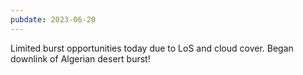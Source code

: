```yaml
---
pubdate: 2023-06-20
---
```


Limited burst opportunities today due to LoS and cloud cover.  Began downlink of Algerian desert burst!
